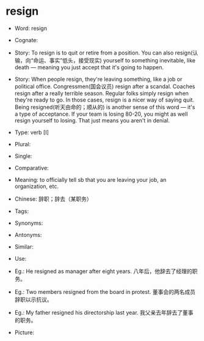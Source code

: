 # resign

- Word: resign
- Cognate: 
- Story: To resign is to quit or retire from a position. You can also resign(认输，向“命运、事实”低头，接受现实) yourself to something inevitable, like death — meaning you just accept that it's going to happen.
- Story: When people resign, they're leaving something, like a job or political office. Congressmen(国会议员) resign after a scandal. Coaches resign after a really terrible season. Regular folks simply resign when they're ready to go. In those cases, resign is a nicer way of saying quit. Being resigned(听天由命的；顺从的) is another sense of this word — it's a type of acceptance. If your team is losing 80-20, you might as well resign yourself to losing. That just means you aren't in denial.

- Type: verb [I]
- Plural: 
- Single: 
- Comparative: 
- Meaning: to officially tell sb that you are leaving your job, an organization, etc.
- Chinese: 辞职；辞去（某职务）
- Tags: 
- Synonyms: 
- Antonyms: 
- Similar: 
- Use: 
- Eg.: He resigned as manager after eight years. 八年后，他辞去了经理的职务。
- Eg.: Two members resigned from the board in protest. 董事会的两名成员辞职以示抗议。
- Eg.: My father resigned his directorship last year. 我父亲去年辞去了董事的职务。
- Picture: 


